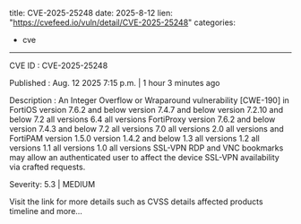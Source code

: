  
title: CVE-2025-25248
date: 2025-8-12
lien: "https://cvefeed.io/vuln/detail/CVE-2025-25248"
categories:
  - cve
---

CVE ID : CVE-2025-25248

Published :  Aug. 12
2025
7:15 p.m. | 1 hour
3 minutes ago

Description : An Integer Overflow or Wraparound vulnerability [CWE-190] in FortiOS version 7.6.2 and below
version 7.4.7 and below
version 7.2.10 and below
7.2 all versions
6.4 all versions
FortiProxy version 7.6.2 and below
version 7.4.3 and below
7.2 all versions
7.0 all versions
2.0 all versions and FortiPAM version 1.5.0
version 1.4.2 and below
1.3 all versions
1.2 all versions
1.1 all versions
1.0 all versions SSL-VPN RDP and VNC bookmarks may allow an authenticated user to affect the device SSL-VPN availability via crafted requests.

Severity: 5.3 | MEDIUM

Visit the link for more details
such as CVSS details
affected products
timeline
and more...
